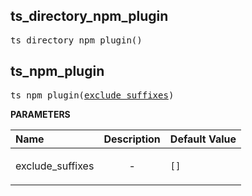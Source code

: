 <!-- Generated with Stardoc: http://skydoc.bazel.build -->

<a id="#ts_directory_npm_plugin"></a>

## ts_directory_npm_plugin

<pre>
ts_directory_npm_plugin()
</pre>

<a id="#ts_npm_plugin"></a>

## ts_npm_plugin

<pre>
ts_npm_plugin(<a href="#ts_npm_plugin-exclude_suffixes">exclude_suffixes</a>)
</pre>

**PARAMETERS**

| Name                                                        | Description               | Default Value   |
| :---------------------------------------------------------- | :------------------------ | :-------------- |
| <a id="ts_npm_plugin-exclude_suffixes"></a>exclude_suffixes | <p align="center"> - </p> | <code>[]</code> |
